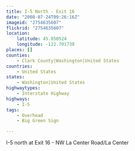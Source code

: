 ```yaml
---
title: I-5 North - Exit 16
date: "2008-07-24T09:26:16Z"
imageid: "2754635607"
flickrid: "2754635607"
location:
    latitude: 45.850524
    longitude: -122.701739
places: []
counties:
    - Clark County|Washington|United States
countries:
    - United States
states:
    - Washington|United States
highwaytypes:
    - Interstate Highway
highways:
    - I-5
tags:
    - Overhead
    - Big Green Sign

---
```

I-5 north at Exit 16 - NW La Center Road/La Center